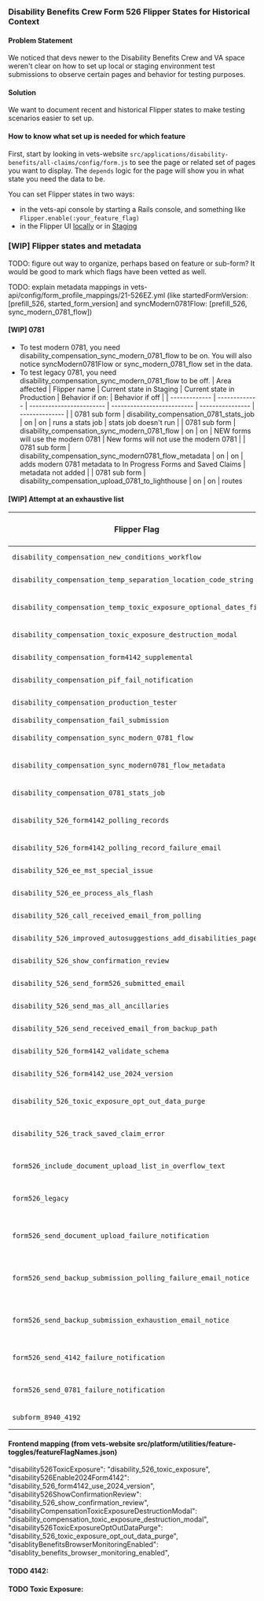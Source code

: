 ### Disability Benefits Crew Form 526 Flipper States for Historical Context

#### Problem Statement
We noticed that devs newer to the Disability Benefits Crew and VA space weren't clear on how to set up local or staging environment test submissions to observe certain pages and behavior for testing purposes. 

#### Solution
We want to document recent and historical Flipper states to make testing scenarios easier to set up. 

#### How to know what set up is needed for which feature
First, start by looking in vets-website `src/applications/disability-benefits/all-claims/config/form.js` to see the page or related set of pages you want to display. The `depends` logic for the page will show you in what state you need the data to be. 

You can set Flipper states in two ways:
- in the vets-api console by starting a Rails console, and something like `Flipper.enable(:your_feature_flag)`
- in the Flipper UI [locally](http://localhost:3000/flipper/features) or in [Staging](https://staging-api.va.gov/flipper/features/)

### [WIP] Flipper states and metadata
TODO: figure out way to organize, perhaps based on feature or sub-form? It would be good to mark which flags have been vetted as well. 

TODO: explain metadata mappings in vets-api/config/form_profile_mappings/21-526EZ.yml (like startedFormVersion: [prefill_526, started_form_version] and
syncModern0781Flow: [prefill_526, sync_modern_0781_flow])

#### [WIP] 0781 
- To test modern 0781, you need disability_compensation_sync_modern_0781_flow to be on. You will also notice syncModern0781Flow or sync_modern_0781_flow set in the data. 
- To test legacy 0781, you need disability_compensation_sync_modern_0781_flow to be off. 
| Area affected | Flipper name | Current state in Staging | Current state in Production | Behavior if on: | Behavior if off |
| ------------- | ------------- | ------------------------ | -------------------------- | ---------------- | -------------- |
| 0781 sub form | disability_compensation_0781_stats_job | on | on | runs a stats job | stats job doesn't run  |
| 0781 sub form | disability_compensation_sync_modern_0781_flow | on | on | NEW forms will use the modern 0781 | New forms will not use the modern 0781 |
| 0781 sub form | disability_compensation_sync_modern0781_flow_metadata | on | on | adds modern 0781 metadata to In Progress Forms and Saved Claims | metadata not added | 
| 0781 sub form | disability_compensation_upload_0781_to_lighthouse | on | on | routes  


#### [WIP] Attempt at an exhaustive list 
| **Flipper Flag**                                      | **Description**                                                                 | **Area Affected** | **Current State in Staging** | **Current State in Production** | **Behavior if On** | **Behavior if Off** |
|-------------------------------------------------------|---------------------------------------------------------------------------------|-------------------|-----------------------------|---------------------------------|---------------------|----------------------|
| `disability_compensation_new_conditions_workflow`     | Enables new Conditions/Rated Disabilities workflow in 526EZ                     |                   |                             |                                 |                     |                      |
| `disability_compensation_temp_separation_location_code_string` | Enables forcing separation location code to be a string in submit_all_claim endpoint |                   |                             |                                 |                     |                      |
| `disability_compensation_temp_toxic_exposure_optional_dates_fix` | Enables removing malformed optional dates from the Toxic Exposure node of a Form526Submission at SavedClaim creation |                   |                             |                                 |                     |                      |
| `disability_compensation_toxic_exposure_destruction_modal` | Enables confirmation modal when removing toxic exposure data from Form 526 |                   |                             |                                 |                     |                      |
| `disability_compensation_form4142_supplemental`       | Use Lighthouse API to submit supplemental Form 21-4142 from Form 526EZ submissions |                   |                             |                                 |                     |                      |
| `disability_compensation_pif_fail_notification`       | Enables sending notifications to vets if their 526 claim submission fails with PIF in Use Error |                   |                             |                                 |                     |                      |
| `disability_compensation_production_tester`           | Disable certain functionality for production testing of the 526 submission workflow |                   |                             |                                 |                     |                      |
| `disability_compensation_fail_submission`             | Enable to test the backup submission path |                   |                             |                                 |                     |                      |
| `disability_compensation_sync_modern_0781_flow`       | Enables a new form flow for 0781 and 0781a in the 526 submission workflow |                   |                             |                                 |                     |                      |
| `disability_compensation_sync_modern0781_flow_metadata` | Enables adding new 0781 form indicator to in progress 526 forms and saved claim records for 526 submissions |                   |                             |                                 |                     |                      |
| `disability_compensation_0781_stats_job`              | Enables a job to run that will check DB records and report stats as metrics, into Datadog |                   |                             |                                 |                     |                      |
| `disability_526_form4142_polling_records`             | Enables creation of, and tracking of, sent form 4142 documents, from the 526 flow, to the Lighthouse Benefits Intake API |                   |                             |                                 |                     |                      |
| `disability_526_form4142_polling_record_failure_email` | Enables failure email when explicit failure is detected downstream |                   |                             |                                 |                     |                      |
| `disability_526_ee_mst_special_issue`                 | Enables adding MST special issue to disability_526 prior to submission |                   |                             |                                 |                     |                      |
| `disability_526_ee_process_als_flash`                 | Enables adding applicable flashes to disability_526 prior to submission |                   |                             |                                 |                     |                      |
| `disability_526_call_received_email_from_polling`     | Enables received email in poll_form526_pdf job and disables calling from form526_submission |                   |                             |                                 |                     |                      |
| `disability_526_improved_autosuggestions_add_disabilities_page` | Enables new version of add disabilities page, with updates to content and search functionality |                   |                             |                                 |                     |                      |
| `disability_526_show_confirmation_review`             | Enables showing a submission review section on the 526 confirmation page |                   |                             |                                 |                     |                      |
| `disability_526_send_form526_submitted_email`         | Enables sending submitted email in both primary and backup paths |                   |                             |                                 |                     |                      |
| `disability_526_send_mas_all_ancillaries`             | Enables sending all 526 uploads and ancillary forms to MAS's APCAS API |                   |                             |                                 |                     |                      |
| `disability_526_send_received_email_from_backup_path` | Enables received email in complete success state of backup path |                   |                             |                                 |                     |                      |
| `disability_526_form4142_validate_schema`             | Enables the use of schema validation for form 4142 in disability 526 applications |                   |                             |                                 |                     |                      |
| `disability_526_form4142_use_2024_version`            | Enables the 2024 version of form 4142 in the disability 526 submission frontend workflow |                   |                             |                                 |                     |                      |
| `disability_526_toxic_exposure_opt_out_data_purge`    | Enables function that removes toxic exposure data if user has opted out from toxic exposure condition on Form 526 submission |                   |                             |                                 |                     |                      |
| `disability_526_track_saved_claim_error`              | Enables improved logging of SavedClaim::DisabilityCompensation::Form526AllClaim save failures |                   |                             |                                 |                     |                      |
| `form526_include_document_upload_list_in_overflow_text` | Appends a list of SupportingEvidenceAttachment filenames the veteran uploaded for a Form 526 into the overflow text in the form submission |                   |                             |                                 |                     |                      |
| `form526_legacy`                                      | If true, points controllers to the legacy EVSS Form 526 instance. If false, the controllers will use the Dockerized instance running in DVP |                   |                             |                                 |                     |                      |
| `form526_send_document_upload_failure_notification`   | Enables enqueuing a Form526DocumentUploadFailureEmail if a EVSS::DisabilityCompensationForm::SubmitUploads job exhausts its retries |                   |                             |                                 |                     |                      |
| `form526_send_backup_submission_polling_failure_email_notice` | Enables enqueuing a Form526SubmissionFailureEmailJob if a submission is marked as unprocessable through polling of the Benefits Intake API |                   |                             |                                 |                     |                      |
| `form526_send_backup_submission_exhaustion_email_notice` | Enables enqueuing of a Form526SubmissionFailureEmailJob if a submission exhausts it's attempts to upload to the Benefits Intake API |                   |                             |                                 |                     |                      |
| `form526_send_4142_failure_notification`              | Enables enqueuing of a Form4142DocumentUploadFailureEmail if a SubmitForm4142Job job exhausts its retries |                   |                             |                                 |                     |                      |
| `form526_send_0781_failure_notification`              | Enables enqueuing a Form0781DocumentUploadFailureEmail if a SubmitForm0781Job job exhausts its retries |                   |                             |                                 |                     |                      |
| `subform_8940_4192`                                   | Form 526 subforms for unemployability & connected employment information |                   |                             |                                 |                     |                      |

#### Frontend mapping (from vets-website src/platform/utilities/feature-toggles/featureFlagNames.json)

  "disability526ToxicExposure": "disability_526_toxic_exposure",
  "disability526Enable2024Form4142": "disability_526_form4142_use_2024_version",
  "disability526ShowConfirmationReview": "disability_526_show_confirmation_review",
  "disabilityCompensationToxicExposureDestructionModal": "disability_compensation_toxic_exposure_destruction_modal",
  "disability526ToxicExposureOptOutDataPurge": "disability_526_toxic_exposure_opt_out_data_purge",
  "disablityBenefitsBrowserMonitoringEnabled": "disablity_benefits_browser_monitoring_enabled",

#### TODO 4142:

#### TODO Toxic Exposure: 
